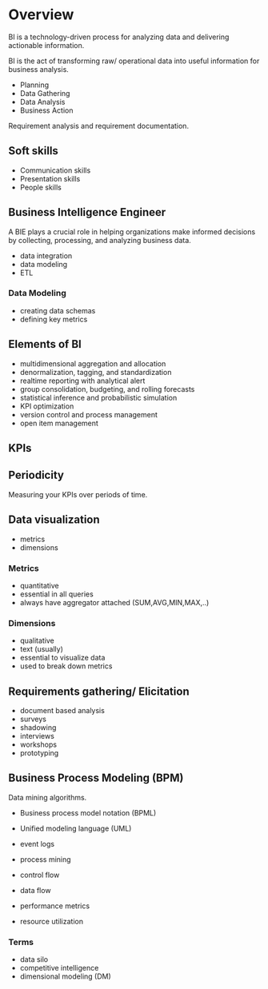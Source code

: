 # Overview
BI is a technology-driven process for analyzing data and delivering actionable information.  

BI is the act of transforming raw/ operational data into useful information for business analysis.  

- Planning
- Data Gathering
- Data Analysis
- Business Action

Requirement analysis and requirement documentation.  

## Soft skills
- Communication skills
- Presentation skills
- People skills

## Business Intelligence Engineer
A BIE plays a crucial role in helping organizations make informed decisions by collecting, processing, and analyzing business data.  

- data integration
- data modeling
- ETL

### Data Modeling
- creating data schemas
- defining key metrics

## Elements of BI
- multidimensional aggregation and allocation
- denormalization, tagging, and standardization
- realtime reporting with analytical alert
- group consolidation, budgeting, and rolling forecasts
- statistical inference and probabilistic simulation
- KPI optimization
- version control and process management
- open item management

## KPIs

## Periodicity
Measuring your KPIs over periods of time.  

## Data visualization
- metrics
- dimensions

### Metrics
- quantitative
- essential in all queries
- always have aggregator attached (SUM,AVG,MIN,MAX,..)

### Dimensions
- qualitative
- text (usually)
- essential to visualize data
- used to break down metrics

## Requirements gathering/ Elicitation
- document based analysis
- surveys
- shadowing
- interviews
- workshops
- prototyping

## Business Process Modeling (BPM)
Data mining algorithms.  
- Business process model notation (BPML)
- Unified modeling language (UML)

- event logs
- process mining

- control flow
- data flow
- performance metrics
- resource utilization

### Terms
- data silo
- competitive intelligence
- dimensional modeling (DM)